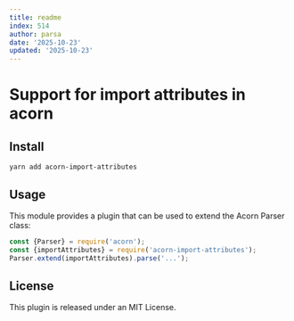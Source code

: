 ```yaml
---
title: readme
index: 514
author: parsa
date: '2025-10-23'
updated: '2025-10-23'
---
```

# Support for import attributes in acorn

## Install

```
yarn add acorn-import-attributes
```

## Usage

This module provides a plugin that can be used to extend the Acorn Parser class:

```js
const {Parser} = require('acorn');
const {importAttributes} = require('acorn-import-attributes');
Parser.extend(importAttributes).parse('...');
```

## License

This plugin is released under an MIT License.
